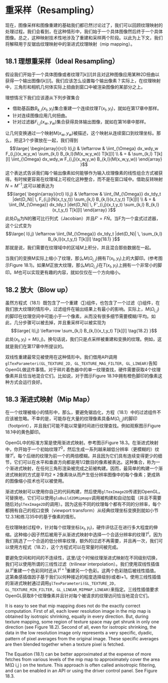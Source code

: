 # 重采样（Resampling）
现在，图像采样和图像重建的基础我们都已然讨论过了，我们可以回顾纹理映射的处理过程。我们会看到，在这种情形中，我们始于一个具体图像然后终于一个具体图像。总之，这种映射技术性地涉及了重建和采样两个阶段。以此为上下文，我们将解释用于反锯齿纹理映射中的渐进式纹理映射（mip mapping）。

## 18.1 理想重采样（Ideal Resampling）
假设我们开始于一个具体图像或者纹理$T[k][l]$并且对这种图像应用某种2D扭曲以获得一个输出图像$I[k][l]$。我们应该怎么设置每个输出像素？实际上，在纹理映射中，三角形和相机几何体实际上扭曲到窗口中被渲染图像的某部分之上。

理想情况下我们应该遵从下列步骤集合

- 借助基函数$B_{k,l}(x_t,y_t)$集合重建一个连续纹理$T(x_t,y_t)$，就如在第17章中那样。
- 针对连续图像应用几何扭曲。
- 针对过滤器$F_{i,j}(x_w,y_w)$集合获得具体输出图像，就如在第16章中那样。

让几何变换通过一个映射$M(x_w,y_w)$被描述，这个映射从连续窗口到纹理坐标。那么，把这3个步骤放在一起，我们得到
$$\large{ \begin{array}{rcl}
I(i,j) & \leftarrow & \iint_{\Omega} dx_wdy_w F_{i,j}(x_w,y_w) \sum_{k,l} B_{k,l}(M(x_w,y_w)) T[k][l] \\
& = &  \sum_{k,l} T[k][l] \iint_{\Omega} dx_wdy_w F_{i,j}(x_w,y_w) B_{k,l}(M(x_w,y_w))
\end{array} }$$
这个表达式告诉我们每个输出像素如何能够作为输入纹理像素的线性组合方式被获得。有时候更容易在纹理域上可视化这种整合，而不是在窗口域中。借助反转映射$N=M^{-1}$,这可以被表达为
$$\large{ \begin{array}{rcl}
I(i,j) & \leftarrow & \iint_{M_{\Omega}} dx_tdy_t |det(D_N)| \, F_{i,j}(N(x_t,y_t)) \sum_{k,l} B_{k,l}(x_t,y_t) T[k][l] \\
& = &  \iint_{M_{\Omega}} dx_tdy_t |det(D_N)| \, F'_{i,j}(x_t,y_t) \sum_{k,l} B_{k,l}(x_t,y_t) T[k][l]
\end{array} }$$
此处$D_N$为N的雅可比行列式（Jacobian）并且$F'=F \dot N$。当F为一个盒式过滤器，这个公式变为
$$\large{
I(i,j)  \leftarrow  \iint_{M_{\Omega}} dx_tdy_t |det(D_N)| \, \sum_{k,l} B_{k,l}(x_t,y_t) T[k][l]  \tag{18.1}
}$$
那就是说，我们需要在纹理域中的区域$M$上积分，并且混合那些数据在一起。

当我们的变换M实际上缩小了纹理，那么$M(\Omega_{i,j})$拥有$T(x_t,y_t)$上的大脚印。(参考图示$\text{Figure 18.1}$)。如果$M$正放大纹理，那么$M(\Omega_{i,j})$在$T(x_t,y_t)$上拥有一个非常小的脚印。$M$也可以实现更有趣的内容，就如仅仅在一个方向缩小。


## 18.2 放大（Blow up）
虽然方程式（18.1）既包含了一个重建（$\sum$)组件，也包含了一个过滤（$\int$)组件，在我们放大纹理的情形中，过滤组件在输出结果上有最小的影响。实际上，$M(\Omega_{i,j})$的脚印在纹理空间中可能小于一个像素，从而没有很多细节需要模糊/平均。如此，几分步骤可以被去掉，并且重采样可以被实现为
$$\large{
I(i,j)  \leftarrow   \sum_{k,l} B_{k,l}(x_t,y_t) T[k][l]  \tag{18.2}
}$$
此处$(x_t , y_t ) = M(i, j)$。换句话说，我们只是点采样被重建和变换的纹理。例如，这就是我们在第17章中所提议的。

双线性重建最常见被使用在这种情形中。我们借用API调用`glTexParameteri(GL_TEXTURE_2D, GL_TEXTURE_MAG_FILTER, GL_LINEAR)`告知OpenGL做这件事情。对于碎片着色器中的单一纹理查找，硬件需要获取4个纹理像素并且恰当地混合它们。比如说，对于图示$\text{Figure 18.1}$中拥有橙色脚印的像素这种方式会运行良好。

## 18.3 渐进式映射（Mip Map）
在一个纹理被缩小的情形中，那么，要避免锯齿化，方程（18.1）中的过滤组件不应该被忽略。不幸的是，可能存在大量的纹理像素具备$M(\Omega_{i,j})$的脚印（footprint），并且我们可能不能以常量时间进行纹理查找。例如观察图示$\text{Figure 18.1}$中的黄色脚印。

OpenGL中的标准方案是使用渐进式映射。参考图示$\text{Figure 18.3}$。在渐进式映射中，你开始于一个初始纹理$T^0$，然后生成一系列越来越低分辨率（更模糊的）纹理$T^i$。每个后继的纹理为前一个的两倍模糊。并且因为它们具有连续变得更少的细节，它们可以在水平和垂直方向都是用1/2数目的像素被表达。这种集合，称为一个渐进式映射，在任何三角形渲染被完成之前被构建。因而，最简单的构建一个渐进式映射的方式是平均$2\times2$像素块从而产生低分辨率图像中的每个像素；更成熟的图像缩小技术也可以被使用。

渐进式映射可以使用你自己的代码构建，然后使用`glTexImage2D`传递到OpenGL。可替换地，它们可以使用`gluBuild2DMipmaps`调用被构建和自动加载（并且不需要随后对`glTexImage2D`的调用）。因为这些不同的纹理每个都有不同的分辨率，每个都拥有自己的视口变换（viewport transform）从经典纹理坐标变换到就如小节12.3.1和练习35中的基于像素的情形。

在纹理映射过程中，针对每个纹理坐标$(x_t,y_t)$，硬件评估正在进行多大程度的伸缩。这种缩小因子然后被用于从渐进式映射中选择一个合适分辨率的纹理$T^i$。因为我们挑选了一个合适的低分辨率纹理，额外的过滤不再需要，并且再一次，我们可以使用方程式（18.2），这个方程式可以在常量时间被完成。

要避免空间和时间的不连续性，这里/这个时候纹理渐进式映射在不同级别切换，我们可以使用所谓的三线性过滤（trilinear interpolation）。我们使用双线性插值从$T^i$重建一个色彩同时还从$T^{i+1}$重建另一个色彩。这两个色彩随后被线性插值。这第桑感插值因子基于我们以何种接近的程度选择级别i或者i+1。使用三线性插值的渐进式映射通过调用`glTexParameteri(GL_TEXTURE_2D, GL_TEXTURE_MIN_FILTER, GL_LINEAR_MIPMAP_LINEAR)`来指定。三线性插值要求OpenGL获取8个纹理像素并且针对每个被请求的纹理访问恰当地混合它们。


It is easy to see that mip mapping does not do the exactly correct computation. First of all, each lower resolution image in the mip map is obtained by isotropic shrinking, equally in every direction. But, during texture mapping, some region of texture space may get shrunk in only one direction (see Figure 18.2). Second of all, even for isotropic shrinking, the data in the low resolution image only represents a very speciﬁc, dyadic, pattern of pixel averages from the original image. These speciﬁc averages are then blended together when a texture pixel is fetched.

The Equation (18.1) can be better approximated at the expense of more fetches from various levels of the mip map to approximately cover the area M(Ω i,j ) on the texture. This approach is often called anisotropic ﬁltering, and can be enabled in an API or using the driver control panel. See Figure 18.3.

